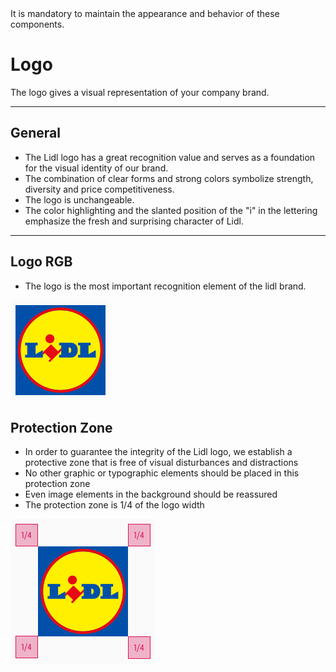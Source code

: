 <AlertWarning alertHeadline="Not modifiable">
It is mandatory to maintain the appearance and behavior of these components.
</AlertWarning>

# Logo

The logo gives a visual representation of your company brand.

---

## General

- The Lidl logo has a great recognition value and serves as a foundation for the visual identity of our brand.
- The combination of clear forms and strong colors symbolize strength, diversity and price competitiveness.
- The logo is unchangeable.
- The color highlighting and the slanted position of the "i" in the lettering emphasize the fresh and surprising character of Lidl.

---

## Logo RGB

- The logo is the most important recognition element of the lidl brand.

![logo: rgb](assets/logo_RGB@1x.png)

## Protection Zone

- In order to guarantee the integrity of the Lidl logo, we establish a protective zone that is free of visual disturbances and distractions
- No other graphic or typographic elements should be placed in this protection zone
- Even image elements in the background should be reassured
- The protection zone is 1/4 of the logo width<br>

![logo: protection zone](assets/protection_zone@1x.png)
